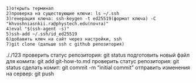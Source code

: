     1)открыть терминал
    2)проверка на существующие ключи: ls ~/.ssh 
    3)генерация ключа: ssh-keygen -t ed25519(формат ключа) -C "khvoshniasnkii.ra@phystech.edu(почта)"
    4)eval "$(ssh-agent -s)"
    5)ssh-add ~/.ssh/id_ed25519
    6)добавить ключ на сайт через настройки, ssh
    7)git clone (дальше ssh с github репозитория)
././123
проверить статус репозитория: git status
подготовить новый файл для комита: git add git-how-to.md
проверить статус репозитория: git status
сделать комит: git commit -m “initial commit”
отправить изменения на сервер: git push
